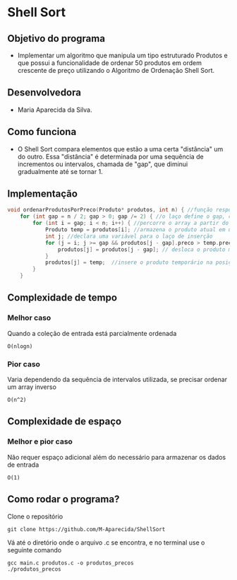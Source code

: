 # Shell Sort

## Objetivo do programa
- Implementar um algoritmo que manipula um tipo estruturado Produtos e que possui a funcionalidade de ordenar 50 produtos em ordem crescente de preço utilizando o Algoritmo de Ordenação Shell Sort.

## Desenvolvedora
- Maria Aparecida da Silva. 

## Como funciona
-  O Shell Sort compara elementos que estão a uma certa "distância" um do outro. Essa "distância" é determinada por uma sequência de incrementos ou intervalos, chamada de "gap", que diminui gradualmente até se tornar 1.

## Implementação
``` c
void ordenarProdutosPorPreco(Produto* produtos, int n) { //função responsável por ordenar os produtos através do Algoritmo de Ordenação Shell Sort
    for (int gap = n / 2; gap > 0; gap /= 2) { //o laço define o gap, começando com metade do tamanho do array e reduzindo-o pela metade em cada finalização
        for (int i = gap; i < n; i++) { //percorre o array a partir do índice gap até o final
            Produto temp = produtos[i]; //armazena o produto atual em uma variável temporária
            int j; //declara uma variável para o laço de inserção
            for (j = i; j >= gap && produtos[j - gap].preco > temp.preco; j -= gap) { // Move os produtos maiores para a posição correta, comparando o preço do produto atual com os produtos que estão gap posições atrás
                produtos[j] = produtos[j - gap]; // desloca o produto maior para a frente no array
            }
            produtos[j] = temp;  //insere o produto temporário na posição correta após o loop interno.
        }
    }
```

## Complexidade de tempo
### Melhor caso
Quando a coleção de entrada está parcialmente ordenada
````
O(nlogn)
````
### Pior caso
Varia dependendo da sequência de intervalos utilizada, se precisar ordenar um array inverso
````
O(n^2)
````
## Complexidade de espaço
### Melhor e pior caso
Não requer espaço adicional além do necessário para armazenar os dados de entrada
````
O(1)
````
## Como rodar o programa?

Clone o repositório

```
git clone https://github.com/M-Aparecida/ShellSort
```

Vá até o diretório onde o arquivo .c se encontra, e no terminal use o seguinte comando
```
gcc main.c produtos.c -o produtos_precos
./produtos_precos
```

